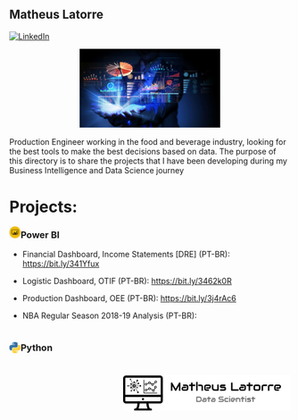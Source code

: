 ## Matheus Latorre

[![LinkedIn](https://img.shields.io/badge/LinkedIn-blue?style=flat&logo=linkedin&labelColor=blue)](https://www.linkedin.com/in/matheuslatorre)


<p align="center">
  <img src = "DS.jpeg" width=50%>
</p>


Production Engineer working in the food and beverage industry, looking for the best tools to make the best decisions based on data. The purpose of this directory is to share the projects that I have been developing during my Business Intelligence and Data Science journey



# Projects:

<img align="left" src="Power BI - Logo.png" width=4%> 

### Power BI


* Financial Dashboard, Income Statements [DRE] (PT-BR): https://bit.ly/341Yfux

* Logistic Dashboard, OTIF (PT-BR): https://bit.ly/3462k0R

* Production Dashboard, OEE (PT-BR): https://bit.ly/3j4rAc6

* NBA Regular Season 2018-19 Analysis (PT-BR):



#
<img align="left" src="Python - Logo.jpg" width=4%> 

### Python


#


<img align="right" img src =  "Logo 1 - Preto.png" width= 300>


